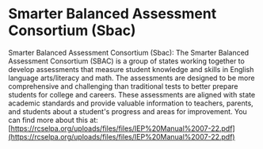 # Smarter Balanced Assessment Consortium (Sbac)
Smarter Balanced Assessment Consortium (Sbac): The Smarter Balanced Assessment Consortium (SBAC) is a group of states working together to develop assessments that measure student knowledge and skills in English language arts/literacy and math. The assessments are designed to be more comprehensive and challenging than traditional tests to better prepare students for college and careers. These assessments are aligned with state academic standards and provide valuable information to teachers, parents, and students about a student's progress and areas for improvement.
You can find more about this at: [https://rcselpa.org/uploads/files/files/IEP%20Manual%2007-22.pdf](https://rcselpa.org/uploads/files/files/IEP%20Manual%2007-22.pdf)